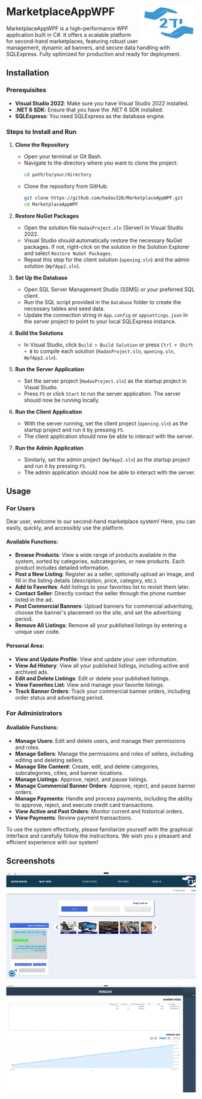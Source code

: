 # MarketplaceAppWPF <img src="/להדס-03.png" alt="Logo" width="150" align="right" />

MarketplaceAppWPF is a high-performance WPF application built in C#. It offers a scalable platform for second-hand marketplaces, featuring robust user management, dynamic ad banners, and secure data handling with SQLExpress. Fully optimized for production and ready for deployment.

## Installation

### Prerequisites
- **Visual Studio 2022**: Make sure you have Visual Studio 2022 installed.
- **.NET 6 SDK**: Ensure that you have the .NET 6 SDK installed.
- **SQLExpress**: You need SQLExpress as the database engine.

### Steps to Install and Run

1. **Clone the Repository**
   - Open your terminal or Git Bash.
   - Navigate to the directory where you want to clone the project:
     ```bash
     cd path/to/your/directory
     ```
   - Clone the repository from GitHub:
     ```bash
     git clone https://github.com/hadas328/MarketplaceAppWPF.git
     cd MarketplaceAppWPF
     ```

2. **Restore NuGet Packages**
   - Open the solution file `HadasProject.sln` (Server) in Visual Studio 2022.
   - Visual Studio should automatically restore the necessary NuGet packages. If not, right-click on the solution in the Solution Explorer and select `Restore NuGet Packages`.
   - Repeat this step for the client solution (`opening.sln`) and the admin solution (`WpfApp2.sln`).

3. **Set Up the Database**
   - Open SQL Server Management Studio (SSMS) or your preferred SQL client.
   - Run the SQL script provided in the `Database` folder to create the necessary tables and seed data.
   - Update the connection string in `App.config` or `appsettings.json` in the server project to point to your local SQLExpress instance.

4. **Build the Solutions**
   - In Visual Studio, click `Build > Build Solution` or press `Ctrl + Shift + B` to compile each solution (`HadasProject.sln`, `opening.sln`, `WpfApp2.sln`).

5. **Run the Server Application**
   - Set the server project (`HadasProject.sln`) as the startup project in Visual Studio.
   - Press `F5` or click `Start` to run the server application. The server should now be running locally.

6. **Run the Client Application**
   - With the server running, set the client project (`opening.sln`) as the startup project and run it by pressing `F5`.
   - The client application should now be able to interact with the server.

7. **Run the Admin Application**
   - Similarly, set the admin project (`WpfApp2.sln`) as the startup project and run it by pressing `F5`.
   - The admin application should now be able to interact with the server.


## Usage

### For Users
Dear user, welcome to our second-hand marketplace system! Here, you can easily, quickly, and accessibly use the platform.

#### Available Functions:
- **Browse Products**: View a wide range of products available in the system, sorted by categories, subcategories, or new products. Each product includes detailed information.
- **Post a New Listing**: Register as a seller, optionally upload an image, and fill in the listing details (description, price, category, etc.).
- **Add to Favorites**: Add listings to your favorites list to revisit them later.
- **Contact Seller**: Directly contact the seller through the phone number listed in the ad.
- **Post Commercial Banners**: Upload banners for commercial advertising, choose the banner's placement on the site, and set the advertising period.
- **Remove All Listings**: Remove all your published listings by entering a unique user code.

#### Personal Area:
- **View and Update Profile**: View and update your user information.
- **View Ad History**: View all your published listings, including active and archived ads.
- **Edit and Delete Listings**: Edit or delete your published listings.
- **View Favorites List**: View and manage your favorite listings.
- **Track Banner Orders**: Track your commercial banner orders, including order status and advertising period.

### For Administrators
#### Available Functions:
- **Manage Users**: Edit and delete users, and manage their permissions and roles.
- **Manage Sellers**: Manage the permissions and roles of sellers, including editing and deleting sellers.
- **Manage Site Content**: Create, edit, and delete categories, subcategories, cities, and banner locations.
- **Manage Listings**: Approve, reject, and pause listings.
- **Manage Commercial Banner Orders**: Approve, reject, and pause banner orders.
- **Manage Payments**: Handle and process payments, including the ability to approve, reject, and execute credit card transactions.
- **View Active and Past Orders**: Monitor current and historical orders.
- **View Payments**: Review payment transactions.

To use the system effectively, please familiarize yourself with the graphical interface and carefully follow the instructions. We wish you a pleasant and efficient experience with our system!

##  Screenshots
![Demo of MarketplaceAppWPF](./מצגת1.gif)

![Demo of MarketplaceAppWPF](./מנהלתמונות.gif)
